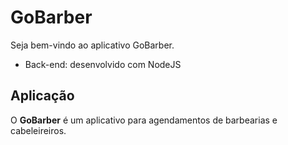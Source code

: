 # GoBarber

Seja bem-vindo ao aplicativo GoBarber.

- Back-end: desenvolvido com NodeJS

## Aplicação

O **GoBarber** é um aplicativo para agendamentos de barbearias e cabeleireiros.
